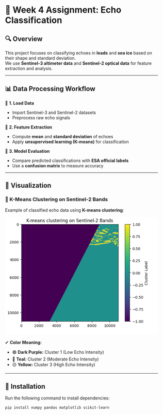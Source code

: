 # 📌 Week 4 Assignment: Echo Classification

## 🔍 Overview
This project focuses on classifying echoes in **leads** and **sea ice** based on their shape and standard deviation.  
We use **Sentinel-3 altimeter data** and **Sentinel-2 optical data** for feature extraction and analysis.

---

## 📊 Data Processing Workflow
🔹 **1. Load Data**  
   - Import Sentinel-3 and Sentinel-2 datasets  
   - Preprocess raw echo signals  

🔹 **2. Feature Extraction**  
   - Compute **mean** and **standard deviation** of echoes  
   - Apply **unsupervised learning (K-means)** for classification  

🔹 **3. Model Evaluation**  
   - Compare predicted classifications with **ESA official labels**  
   - Use a **confusion matrix** to measure accuracy  

---

## 📌 Visualization
### **🔹 K-Means Clustering on Sentinel-2 Bands**
Example of classified echo data using **K-means clustering**:

![Echo Classification](figure1.png)

✔ **Color Meaning:**  
- 🟣 **Dark Purple:** Cluster 1 (Low Echo Intensity)  
- 🔵 **Teal:** Cluster 2 (Moderate Echo Intensity)  
- 🟡 **Yellow:** Cluster 3 (High Echo Intensity)

---

## 🚀 Installation
Run the following command to install dependencies:
```bash
pip install numpy pandas matplotlib scikit-learn
